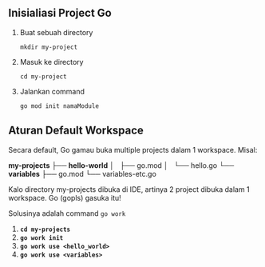 ## Inisialiasi Project Go

1. Buat sebuah directory

    `mkdir my-project`

2. Masuk ke directory

    `cd my-project`

3. Jalankan command

    `go mod init namaModule`

## Aturan Default Workspace

Secara default, Go gamau buka multiple projects dalam 1 workspace. Misal:

**my-projects**
├── **hello-world**
│   ├── go.mod
│   └── hello.go
└── **variables**
    ├── go.mod
    └── variables-etc.go

Kalo directory my-projects dibuka di IDE, artinya 2 project dibuka dalam 1 workspace. Go (gopls) gasuka itu!

Solusinya adalah command `go work`

1. **`cd my-projects`**
2. **`go work init`**
3. **`go work use <hello_world>`**
4. **`go work use <variables>`**